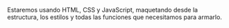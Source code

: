 Estaremos usando HTML, CSS y JavaScript, maquetando desde la estructura, los estilos y todas las funciones que necesitamos para armarlo.
